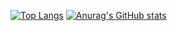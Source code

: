 [![Top Langs](https://github-readme-stats.vercel.app/api/top-langs/?username=anuraghazra&langs_count=10&layout=compact)](https://github.com/anuraghazra/github-readme-stats)
[![Anurag's GitHub stats](https://github-readme-stats.vercel.app/api?username=mattix7771&show_icons=true&hide_rank=true&line_height=28
)](https://github.com/anuraghazra/github-readme-stats)